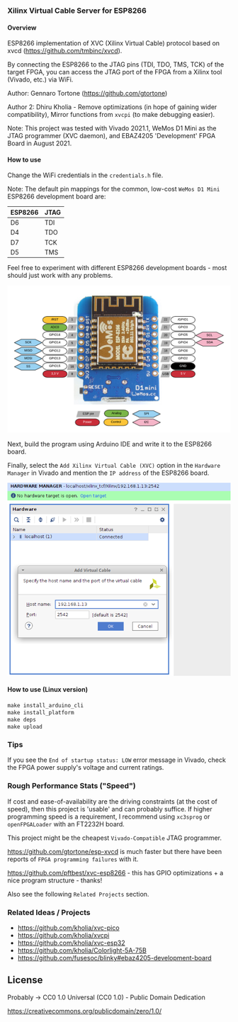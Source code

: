 ### Xilinx Virtual Cable Server for ESP8266

#### Overview

ESP8266 implementation of XVC (Xilinx Virtual Cable) protocol based on xvcd
(https://github.com/tmbinc/xvcd).

By connecting the ESP8266 to the JTAG pins (TDI, TDO, TMS, TCK) of the target
FPGA, you can access the JTAG port of the FPGA from a Xilinx tool (Vivado,
etc.) via WiFi.

Author: Gennaro Tortone (https://github.com/gtortone)

Author 2: Dhiru Kholia - Remove optimizations (in hope of gaining wider
compatibility), Mirror functions from `xvcpi` (to make debugging easier).

Note: This project was tested with Vivado 2021.1, WeMos D1 Mini as the JTAG
programmer (XVC daemon), and EBAZ4205 'Development' FPGA Board in August 2021.

#### How to use

Change the WiFi credentials in the `credentials.h` file.

Note: The default pin mappings for the common, low-cost `WeMos D1 Mini` ESP8266
development board are:

| ESP8266  | JTAG |
|----------|------|
| D6       | TDI |
| D4       | TDO |
| D7       | TCK |
| D5       | TMS |

Feel free to experiment with different ESP8266 development boards - most should
just work with any problems.

![Common ESP8266 Dev Board](./esp8266-wemos-d1-mini-pinout.png)

Next, build the program using Arduino IDE and write it to the ESP8266 board.

Finally, select the `Add Xilinx Virtual Cable (XVC)` option in the `Hardware
Manager` in Vivado and mention the `IP address` of the ESP8266 board.

![Vivado Usage](./Usage-in-Vivado.png)

#### How to use (Linux version)

```
make install_arduino_cli
make install_platform
make deps
make upload
```

### Tips

If you see the `End of startup status: LOW` error message in Vivado, check the
FPGA power supply's voltage and current ratings.

### Rough Performance Stats ("Speed")

If cost and ease-of-availability are the driving constraints (at the cost of
speed), then this project is 'usable' and can probably suffice. If higher
programming speed is a requirement, I recommend using `xc3sprog` or
`openFPGALoader` with an FT2232H board.

This project might be the cheapest `Vivado-Compatible` JTAG programmer.

https://github.com/gtortone/esp-xvcd is much faster but there have been reports
of `FPGA programming failures` with it.

https://github.com/pftbest/xvc-esp8266 - this has GPIO optimizations + a nice
program structure - thanks!

Also see the following `Related Projects` section.

### Related Ideas / Projects

- https://github.com/kholia/xvc-pico
- https://github.com/kholia/xvcpi
- https://github.com/kholia/xvc-esp32
- https://github.com/kholia/Colorlight-5A-75B
- https://github.com/fusesoc/blinky#ebaz4205-development-board

## License

Probably -> CC0 1.0 Universal (CC0 1.0) - Public Domain Dedication

https://creativecommons.org/publicdomain/zero/1.0/
